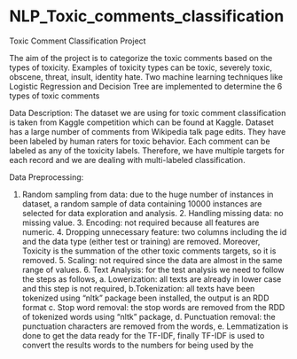 # NLP_Toxic_comments_classification
Toxic Comment Classification Project

The aim of the project is to categorize the toxic comments based on the types of toxicity. Examples of toxicity types can be toxic, severely toxic, obscene, threat, insult, identity hate. Two machine learning techniques like Logistic Regression and Decision Tree are implemented to determine the 6 types of toxic comments


Data Description:
The dataset we are using for toxic comment classification is taken from Kaggle competition which can be found at Kaggle. Dataset has a large number of comments from Wikipedia talk page edits. They have been labeled by human raters for toxic behavior. Each comment can be labeled as any of the toxicity labels. Therefore, we have multiple targets for each record and we are dealing with multi-labeled classification.


Data Preprocessing:
1. Random sampling from data: due to the huge number of instances in dataset, a random sample of data containing 10000 instances are selected for data exploration and analysis. 2. Handling missing data: no missing value. 3. Encoding: not required because all features are numeric. 4. Dropping unnecessary feature: two columns including the id and the data type (either test or training) are removed. Moreover, Toxicity is the summation of the other toxic comments targets, so it is removed. 5. Scaling: not required since the data are almost in the same range of values. 6. Text Analysis: for the test analysis we need to follow the steps as follows, a. Lowerization: all texts are already in lower case and this step is not required, b.Tokenization: all texts have been tokenized using “nltk” package been installed, the output is an RDD format c. Stop word removal: the stop words are removed from the RDD of tokenized words using “nltk” package, d. Punctuation removal: the punctuation characters are removed from the words,
e. Lemmatization is done to get the data ready for the TF-IDF, finally TF-IDF is used to convert the results words to the numbers for being used by the

